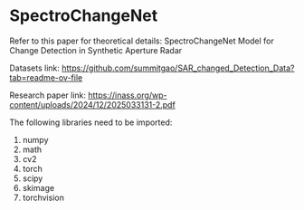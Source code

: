 # SpectroChangeNet
Refer to this paper for theoretical details: SpectroChangeNet Model for Change Detection in Synthetic Aperture Radar

Datasets link: https://github.com/summitgao/SAR_changed_Detection_Data?tab=readme-ov-file

Research paper link: https://inass.org/wp-content/uploads/2024/12/2025033131-2.pdf

The following libraries need to be imported:
1. numpy
2. math
3. cv2
4. torch
5. scipy
6. skimage
7. torchvision
